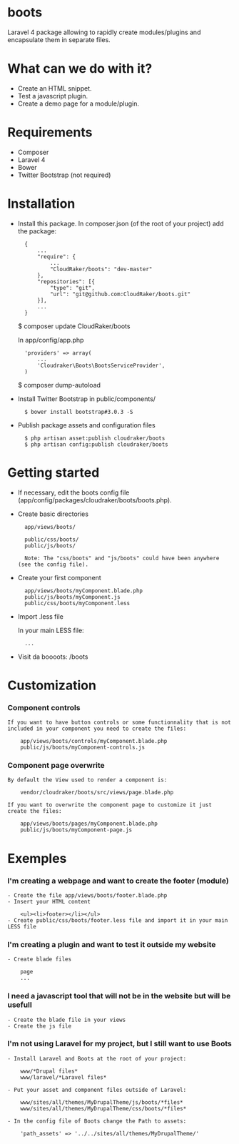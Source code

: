 boots
=====

Laravel 4 package allowing to rapidly create modules/plugins and encapsulate them in separate files.

# What can we do with it?

- Create an HTML snippet.
- Test a javascript plugin.
- Create a demo page for a module/plugin.

# Requirements

- Composer
- Laravel 4
- Bower
- Twitter Bootstrap (not required)

# Installation

- Install this package. In composer.json (of the root of your project) add the package:

		{
			...
			"require": { 
				...
				"CloudRaker/boots": "dev-master"
			},
			"repositories": [{
				"type": "git",
				"url": "git@github.com:CloudRaker/boots.git"		
			}],
			...
		}

	$ composer update CloudRaker/boots

	In app/config/app.php

		'providers' => array(
			...
			'Cloudraker\Boots\BootsServiceProvider',
		)

	$ composer dump-autoload
	
- Install Twitter Bootstrap in public/components/

		$ bower install bootstrap#3.0.3 -S

- Publish package assets and configuration files

		$ php artisan asset:publish cloudraker/boots
		$ php artisan config:publish cloudraker/boots

# Getting started

- If necessary, edit the boots config file (app/config/packages/cloudraker/boots/boots.php).

- Create basic directories

		app/views/boots/
		
		public/css/boots/
		public/js/boots/

		Note: The "css/boots" and "js/boots" could have been anywhere (see the config file).

- Create your first component

		app/views/boots/myComponent.blade.php
		public/js/boots/myComponent.js
		public/css/boots/myComponent.less

- Import .less file

	In your main LESS file:

		...

- Visit da boooots: /boots

# Customization

### Component controls

	If you want to have button controls or some functionnality that is not included in your component you need to create the files:

		app/views/boots/controls/myComponent.blade.php
		public/js/boots/myComponent-controls.js

### Component page overwrite

	By default the View used to render a component is:

		vendor/cloudraker/boots/src/views/page.blade.php

	If you want to overwrite the component page to customize it just create the files:

		app/views/boots/pages/myComponent.blade.php
		public/js/boots/myComponent-page.js

# Exemples

### I'm creating a webpage and want to create the footer (module)

	- Create the file app/views/boots/footer.blade.php
	- Insert your HTML content

		<ul><li>footer></li></ul>
	- Create public/css/boots/footer.less file and import it in your main LESS file

### I'm creating a plugin and want to test it outside my website

	- Create blade files
	
		page
		...

### I need a javascript tool that will not be in the website but will be usefull

	- Create the blade file in your views
	- Create the js file

### I'm not using Laravel for my project, but I still want to use Boots

	- Install Laravel and Boots at the root of your project:

		www/*Drupal files*
		www/laravel/*Laravel files*

	- Put your asset and component files outside of Laravel:
		
		www/sites/all/themes/MyDrupalTheme/js/boots/*files*
		www/sites/all/themes/MyDrupalTheme/css/boots/*files*

	- In the config file of Boots change the Path to assets:

		'path_assets' => '../../sites/all/themes/MyDrupalTheme/'
